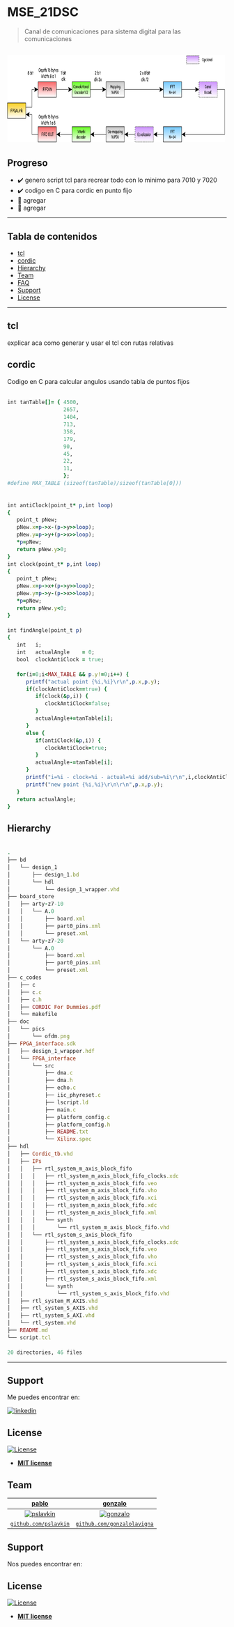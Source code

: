 # MSE_21DSC

> Canal de comunicaciones para sistema digital para las comunicaciones


<a href="https://github.com/pslavkin/mse_21sdc"><img src="doc/pics/ofdm.png" title="ofdm"  width="500" height="200" alt="ofdm"></a>
---
## Progreso

- :heavy_check_mark: genero script tcl para recrear todo con lo minimo para 7010 y 7020
- :heavy_check_mark: codigo en C para cordic en punto fijo
- :construction:     agregar
- :red_circle:       agregar

---
## Tabla de contenidos

- [tcl](#tcl)
- [cordic](#cordic)
- [Hierarchy](#hierarchy)
- [Team](#team)
- [FAQ](#faq)
- [Support](#support)
- [License](#license)
<!--
asi puedo linkear a otra seccion de otro ducumento.. por ahor dejo todo plano y vemos..
-- [linky](nuevo.md#nuevo)
-- [linkx](nuevo.md#viejo)
/!-->
---

## tcl
   explicar aca como generar y usar el tcl con rutas relativas

## cordic

   Codigo en C para calcular angulos usando tabla de puntos fijos

```ruby

int tanTable[]= { 4500,
                  2657,
                  1404,
                  713,
                  358,
                  179,
                  90,
                  45,
                  22,
                  11,
                  };
#define MAX_TABLE (sizeof(tanTable)/sizeof(tanTable[0]))


int antiClock(point_t* p,int loop)
{
   point_t pNew;
   pNew.x=p->x-(p->y>>loop);
   pNew.y=p->y+(p->x>>loop);
   *p=pNew;
   return pNew.y>0;
}
int clock(point_t* p,int loop)
{
   point_t pNew;
   pNew.x=p->x+(p->y>>loop);
   pNew.y=p->y-(p->x>>loop);
   *p=pNew;
   return pNew.y<0;
}

int findAngle(point_t p)
{
   int   i;
   int   actualAngle    = 0;
   bool  clockAntiClock = true;

   for(i=0;i<MAX_TABLE && p.y!=0;i++) {
      printf("actual point {%i,%i}\r\n",p.x,p.y);
      if(clockAntiClock==true) {
         if(clock(&p,i)) {
            clockAntiClock=false;
         }
         actualAngle+=tanTable[i];
      }
      else {
         if(antiClock(&p,i)) {
            clockAntiClock=true;
         }
         actualAngle-=tanTable[i];
      }
      printf("i=%i - clock=%i - actual=%i add/sub=%i\r\n",i,clockAntiClock,actualAngle,tanTable[i]);
      printf("new point {%i,%i}\r\n\r\n",p.x,p.y);
   }
   return actualAngle;
}
```


## Hierarchy

```ruby

.
├── bd
│   └── design_1
│       ├── design_1.bd
│       └── hdl
│           └── design_1_wrapper.vhd
├── board_store
│   ├── arty-z7-10
│   │   └── A.0
│   │       ├── board.xml
│   │       ├── part0_pins.xml
│   │       └── preset.xml
│   └── arty-z7-20
│       └── A.0
│           ├── board.xml
│           ├── part0_pins.xml
│           └── preset.xml
├── c_codes
│   ├── c
│   ├── c.c
│   ├── c.h
│   ├── CORDIC For Dummies.pdf
│   └── makefile
├── doc
│   └── pics
│       └── ofdm.png
├── FPGA_interface.sdk
│   ├── design_1_wrapper.hdf
│   └── FPGA_interface
│       └── src
│           ├── dma.c
│           ├── dma.h
│           ├── echo.c
│           ├── iic_phyreset.c
│           ├── lscript.ld
│           ├── main.c
│           ├── platform_config.c
│           ├── platform_config.h
│           ├── README.txt
│           └── Xilinx.spec
├── hdl
│   ├── Cordic_tb.vhd
│   ├── IPs
│   │   ├── rtl_system_m_axis_block_fifo
│   │   │   ├── rtl_system_m_axis_block_fifo_clocks.xdc
│   │   │   ├── rtl_system_m_axis_block_fifo.veo
│   │   │   ├── rtl_system_m_axis_block_fifo.vho
│   │   │   ├── rtl_system_m_axis_block_fifo.xci
│   │   │   ├── rtl_system_m_axis_block_fifo.xdc
│   │   │   ├── rtl_system_m_axis_block_fifo.xml
│   │   │   └── synth
│   │   │       └── rtl_system_m_axis_block_fifo.vhd
│   │   └── rtl_system_s_axis_block_fifo
│   │       ├── rtl_system_s_axis_block_fifo_clocks.xdc
│   │       ├── rtl_system_s_axis_block_fifo.veo
│   │       ├── rtl_system_s_axis_block_fifo.vho
│   │       ├── rtl_system_s_axis_block_fifo.xci
│   │       ├── rtl_system_s_axis_block_fifo.xdc
│   │       ├── rtl_system_s_axis_block_fifo.xml
│   │       └── synth
│   │           └── rtl_system_s_axis_block_fifo.vhd
│   ├── rtl_system_M_AXIS.vhd
│   ├── rtl_system_S_AXIS.vhd
│   ├── rtl_system_S_AXI.vhd
│   └── rtl_system.vhd
├── README.md
└── script.tcl

20 directories, 46 files
```

<!--

## Example (Optional)

```c
// code test

void main (void) {
   return 0;
}

```
-->

---
<!--

## Installation

- All the `code` required to get started
- Images of what it should look like

### Clone

- Clone this repo to your local machine using `https://github.com/fvcproductions/SOMEREPO`

### Setup

- If you want more syntax highlighting, format your code like this:

> update and install this package first

```shell
$ brew update
$ brew install fvcproductions
```

> now install npm and bower packages

```shell
$ npm install
$ bower install
```

- For all the possible languages that support syntax highlithing on GitHub (which is basically all of them), refer <a href="https://github.com/github/linguist/blob/master/lib/linguist/languages.yml" target="_blank">here</a>.


## Features
## Usage (Optional)
## Documentation (Optional)
## Tests (Optional)

- Going into more detail on code and technologies used
- I utilized this nifty <a href="https://github.com/adam-p/markdown-here/wiki/Markdown-Cheatsheet" target="_blank">Markdown Cheatsheet</a> for this sample `README`.



## Contributing

> To get started...

### Step 1

- **Option 1**
    - 🍴 Fork this repo!

- **Option 2**
    - 👯 Clone this repo to your local machine using `https://github.com/joanaz/HireDot2.git`

### Step 2

- **HACK AWAY!** 🔨🔨🔨

### Step 3

- 🔃 Create a new pull request using <a href="https://github.com/joanaz/HireDot2/compare/" target="_blank">`https://github.com/joanaz/HireDot2/compare/`</a>.

-->


<!--

## FAQ

- **How do I do *specifically* so and so?**
    - No problem! Just do this.


-->

## Support

Me puedes encontrar en:

   <a href="https://www.linkedin.com/in/pablo-slavkin/" target="_blank"><img src="doc/pics/linkedin.png"    title="linkedin"   width="50" height="50" alt="linkedin"></a>


## License

[![License](http://img.shields.io/:license-mit-blue.svg?style=flat-square)](http://badges.mit-license.org)

- **[MIT license](http://opensource.org/licenses/mit-license.php)**
<!-- 
- Dopyright 2019 © <a href="http://fvcproductions.com" target="_blank">FVCproductions</a>.
-->


## Team

| <a href="https://github.com/pslavkin" target="_blank">**pablo**</a>                             | <a href="https://github.com/pslavkin" target="_blank">**gonzalo**</a>                  |
| :---:                                                                                              | :---:                                                                              |
| [![pslavkin](https://avatars1.githubusercontent.com/u/8507601?s=150)](https://github.com/pslavkin) | [![gonzalo](https://avatars2.githubusercontent.com/u/37088663?s=150)](https://github.com/gonzalolavigna)  |
| <a href="https://github.com/pslavkin" target="_blank">`github.com/pslavkin`</a>                    | <a href="https://github.com/gonzalolavigna" target="_blank">`github.com/gonzalolavigna`</a>    |

<!--

## FAQ

- **How do I do *specifically* so and so?**
    - No problem! Just do this.


-->

## Support

Nos puedes encontrar en:


## License

[![License](http://img.shields.io/:license-mit-blue.svg?style=flat-square)](http://badges.mit-license.org)

- **[MIT license](http://opensource.org/licenses/mit-license.php)**
<!--
- Dopyright 2019 © <a href="http://fvcproductions.com" target="_blank">FVCproductions</a>.
-->
